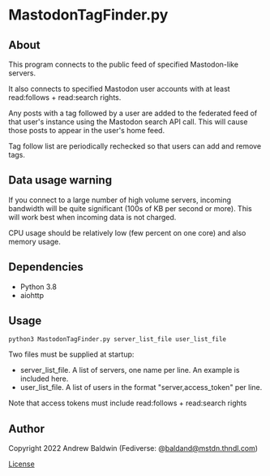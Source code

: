 # MastodonTagFinder.py

## About

This program connects to the public feed of specified Mastodon-like servers.

It also connects to specified Mastodon user accounts with at least read:follows + read:search rights.

Any posts with a tag followed by a user are added to the federated feed of that user's 
instance using the Mastodon search API call. This will cause those posts to appear 
in the user's home feed.

Tag follow list are periodically rechecked so that users can add and remove tags. 

## Data usage warning

If you connect to a large number of high volume servers,
incoming bandwidth will be quite significant (100s of KB per second or more). This will work best when incoming data is not charged.

CPU usage should be relatively low (few percent on one core) and also memory usage.

## Dependencies
- Python 3.8
- aiohttp

## Usage

```
python3 MastodonTagFinder.py server_list_file user_list_file
```

Two files must be supplied at startup:

- server_list_file. A list of servers, one name per line. An example is included here.
- user_list_file. A list of users in the format "server,access_token" per line.

Note that access tokens must include read:follows + read:search rights

## Author

Copyright 2022 Andrew Baldwin 
(Fediverse: @baldand@mstdn.thndl.com)

[License](LICENSE)